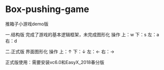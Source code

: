 # Box-pushing-game
推箱子小游戏demo版


一.结构版
完成了游戏的基本逻辑框架，未完成图形化
操作
上：w
下：s
左：a
右：d


二.正式版
界面图形化
操作
上：↑
下：↓
左：←
右：→

正式版使用：需要安装vc6.0和EasyX_2018春分版

